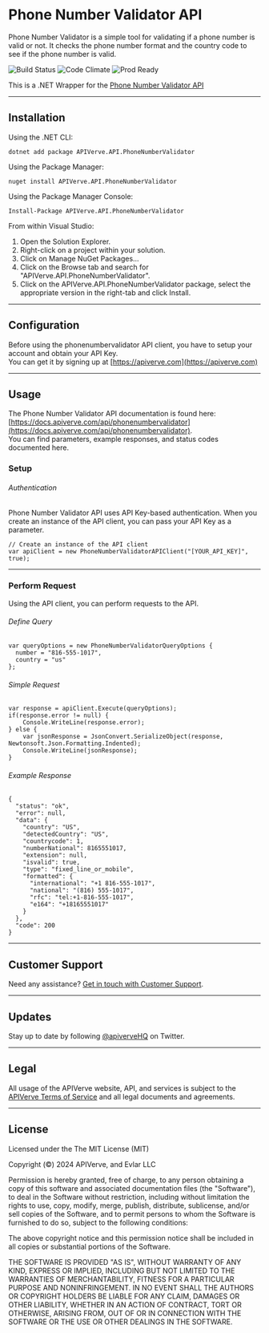 Phone Number Validator API
============

Phone Number Validator is a simple tool for validating if a phone number is valid or not. It checks the phone number format and the country code to see if the phone number is valid.

![Build Status](https://img.shields.io/badge/build-passing-green)
![Code Climate](https://img.shields.io/badge/maintainability-B-purple)
![Prod Ready](https://img.shields.io/badge/production-ready-blue)

This is a .NET Wrapper for the [Phone Number Validator API](https://apiverve.com/marketplace/api/phonenumbervalidator)

---

## Installation

Using the .NET CLI:
```
dotnet add package APIVerve.API.PhoneNumberValidator
```

Using the Package Manager:
```
nuget install APIVerve.API.PhoneNumberValidator
```

Using the Package Manager Console:
```
Install-Package APIVerve.API.PhoneNumberValidator
```

From within Visual Studio:

1. Open the Solution Explorer.
2. Right-click on a project within your solution.
3. Click on Manage NuGet Packages...
4. Click on the Browse tab and search for "APIVerve.API.PhoneNumberValidator".
5. Click on the APIVerve.API.PhoneNumberValidator package, select the appropriate version in the right-tab and click Install.


---

## Configuration

Before using the phonenumbervalidator API client, you have to setup your account and obtain your API Key.  
You can get it by signing up at [https://apiverve.com](https://apiverve.com)

---

## Usage

The Phone Number Validator API documentation is found here: [https://docs.apiverve.com/api/phonenumbervalidator](https://docs.apiverve.com/api/phonenumbervalidator).  
You can find parameters, example responses, and status codes documented here.

### Setup

###### Authentication
Phone Number Validator API uses API Key-based authentication. When you create an instance of the API client, you can pass your API Key as a parameter.

```
// Create an instance of the API client
var apiClient = new PhoneNumberValidatorAPIClient("[YOUR_API_KEY]", true);
```

---


### Perform Request
Using the API client, you can perform requests to the API.

###### Define Query

```
var queryOptions = new PhoneNumberValidatorQueryOptions {
  number = "816-555-1017",
  country = "us"
};
```

###### Simple Request

```
var response = apiClient.Execute(queryOptions);
if(response.error != null) {
	Console.WriteLine(response.error);
} else {
    var jsonResponse = JsonConvert.SerializeObject(response, Newtonsoft.Json.Formatting.Indented);
    Console.WriteLine(jsonResponse);
}
```

###### Example Response

```
{
  "status": "ok",
  "error": null,
  "data": {
    "country": "US",
    "detectedCountry": "US",
    "countrycode": 1,
    "numberNational": 8165551017,
    "extension": null,
    "isvalid": true,
    "type": "fixed_line_or_mobile",
    "formatted": {
      "international": "+1 816-555-1017",
      "national": "(816) 555-1017",
      "rfc": "tel:+1-816-555-1017",
      "e164": "+18165551017"
    }
  },
  "code": 200
}
```

---

## Customer Support

Need any assistance? [Get in touch with Customer Support](https://apiverve.com/contact).

---

## Updates
Stay up to date by following [@apiverveHQ](https://twitter.com/apiverveHQ) on Twitter.

---

## Legal

All usage of the APIVerve website, API, and services is subject to the [APIVerve Terms of Service](https://apiverve.com/terms) and all legal documents and agreements.

---

## License
Licensed under the The MIT License (MIT)

Copyright (&copy;) 2024 APIVerve, and Evlar LLC

Permission is hereby granted, free of charge, to any person obtaining a copy of this software and associated documentation files (the "Software"), to deal in the Software without restriction, including without limitation the rights to use, copy, modify, merge, publish, distribute, sublicense, and/or sell copies of the Software, and to permit persons to whom the Software is furnished to do so, subject to the following conditions:

The above copyright notice and this permission notice shall be included in all copies or substantial portions of the Software.

THE SOFTWARE IS PROVIDED "AS IS", WITHOUT WARRANTY OF ANY KIND, EXPRESS OR IMPLIED, INCLUDING BUT NOT LIMITED TO THE WARRANTIES OF MERCHANTABILITY, FITNESS FOR A PARTICULAR PURPOSE AND NONINFRINGEMENT. IN NO EVENT SHALL THE AUTHORS OR COPYRIGHT HOLDERS BE LIABLE FOR ANY CLAIM, DAMAGES OR OTHER LIABILITY, WHETHER IN AN ACTION OF CONTRACT, TORT OR OTHERWISE, ARISING FROM, OUT OF OR IN CONNECTION WITH THE SOFTWARE OR THE USE OR OTHER DEALINGS IN THE SOFTWARE.